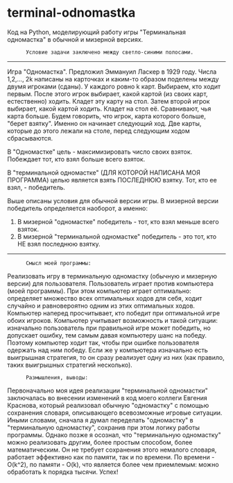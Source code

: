# terminal-odnomastka
Код на Python, моделирующий работу игры "Терминальная одномастка" в обычной и мизерной версиях.

          Условие задачи заключено между светло-синими полосами.
----------
Игра "Одномастка". Предложил Эммануил Ласкер в 1929 году.
Числа    1,2,..., 2k написаны на карточках и  каким-то образом поделены между двумя игроками (сданы). У каждого ровно k карт.
Выбираем, кто ходит первым.
После этого игрок выбирает, какой картой (из своих карт, естественно) ходить. Кладет эту карту на стол. Затем второй игрок выбирает,
какой картой ходить. Кладет на стол её. Сравнивают, чья карта больше.
Будем говорить, что игрок, карта которого больше, "берет взятку". Именно он начинает следующий ход.
Две карты, которые до этого лежали на столе, перед следующим ходом сбрасываются.

В "Одномастке" цель - максимизировать число своих взяток. Побеждает тот, кто взял больше всего взяток.

В "терминальной одномастке" (ДЛЯ КОТОРОЙ НАПИСАНА МОЯ ПРОГРАММА) целью является взять ПОСЛЕДНЮЮ взятку. Тот, кто ее взял, - победитель.

Выше описаны условия для обычной версии игры. В мизерной версии победитель определяется наоборот, а именно:
1) В мизерной "одномастке" победитель - тот, кто взял меньше всего взяток.
2) В мизерной "терминальной одномастке" победитель - это тот, кто НЕ взял последнюю взятку.
----------


          Смысл моей программы:
Реализовать игру в терминальную одномастку (обычную и мизерную версии) для пользователя. Пользователь играет против компьютера (моей программы).
При этом компьютер играет оптимально: определяет множество всех оптимальных ходов для себя, 
ходит случайно и равновероятно одним из этих оптимальных ходов. Компьютер наперед просчитывает, кто победит при оптимальной игре обоих игроков.
Компьютер учитывает возможность и такой ситуации:
изначально пользователь при правильной игре может победить, но допускает ошибку, тем самым давая компьютеру шанс на победу.
Поэтому компьютер ходит так, чтобы при ошибке пользователя одержать над ним победу.
Если же у компьютера изначально есть выигрышная стратегия, то он сразу реализует одну из них (как правило, таких выигрышных стратегий несколько).


          Размышления, выводы:
Первоначально моя идея реализации "терминальной одномастки" заключалась во внесении изменений в код моего коллеги Евгения Краснова,
который реализовал обычную "одномастку" с помощью сохранения словаря, описывающего всевозможные игровые ситуации. Иными словами, сначала я думал переделать "одномастку" в "терминальную одномастку", сохранив при этом логику работы программы.
Однако позже я осознал, что "терминальную одномастку" можно реализовать другим, более простым способом, более математическим.
Он не требует сохранения этого немалого словаря, работает эффективно как по памяти, так и по времени.
По времени - O(k^2), по памяти - O(k), что является более чем приемлемым: можно обработать k порядка тысячи.
Успех!
